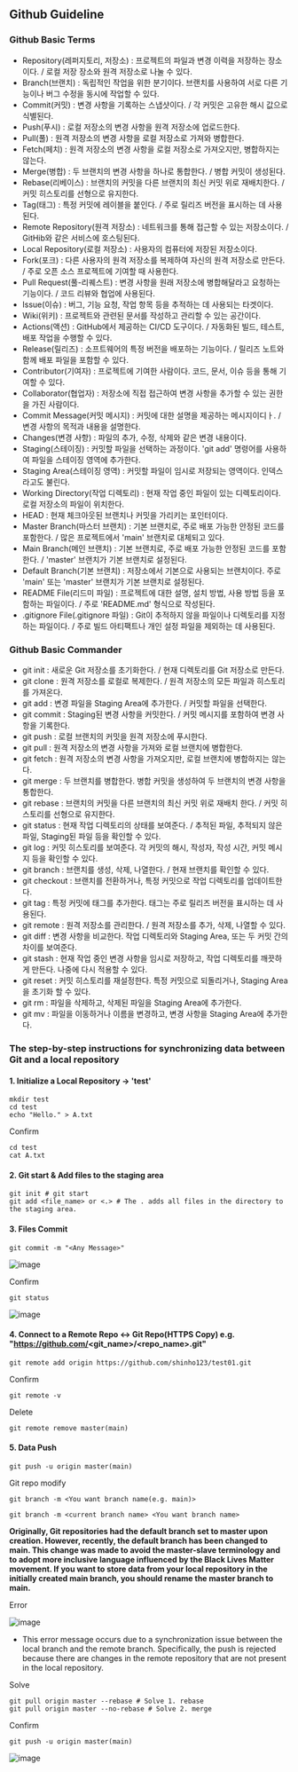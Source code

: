 ## Github Guideline

### Github Basic Terms

* Repository(레퍼지토리, 저장소) : 프로젝트의 파일과 변경 이력을 저장하는 장소이다. / 로컬 저장 장소와 원격 저장소로 나눌 수 있다.
* Branch(브랜치) : 독립적인 작업을 위한 분기이다. 브랜치를 사용하여 서로 다른 기능이나 버그 수정을 동시에 작업할 수 있다. 
* Commit(커밋) : 변경 사항을 기록하는 스냅샷이다. / 각 커밋은 고유한 해시 값으로 식별된다.
* Push(푸시) : 로컬 저장소의 변경 사항을 원격 저장소에 업로드한다.
* Pull(풀) : 원격 저장소의 변경 사항을 로컬 저장소로 가져와 병합한다.
* Fetch(페치) : 원격 저장소의 변경 사항을 로컬 저장소로 가져오지만, 병합하지는 않는다.
* Merge(병합) : 두 브랜치의 변경 사항을 하나로 통합한다. / 병합 커밋이 생성된다.
* Rebase(리베이스) : 브랜치의 커밋을 다른 브랜치의 최신 커밋 위로 재배치한다. / 커밋 히스토리를 선형으로 유지한다.
* Tag(태그) : 특정 커밋에 레이블을 붙인다. / 주로 릴리즈 버전을 표시하는 데 사용된다.
* Remote Repository(원격 저장소) : 네트워크를 통해 접근할 수 있는 저장소이다. / GitHib와 같은 서비스에 호스팅된다.
* Local Repository(로컬 저장소) : 사용자의 컴퓨터에 저장된 저장소이다.
* Fork(포크) : 다른 사용자의 원격 저장소를 복제하여 자신의 원격 저장소로 만든다. / 주로 오픈 소스 프로젝트에 기여할 때 사용한다.
* Pull Request(풀-리퀘스트) : 변경 사항을 원래 저장소에 병합해달라고 요청하는 기능이다. / 코드 리뷰와 협업에 사용된다.
* Issue(이슈) : 버그, 기능 요청, 작업 항목 등을 추적하는 데 사용되는 타겟이다.
* Wiki(위키) : 프로젝트와 관련된 문서를 작성하고 관리할 수 있는 공간이다.
* Actions(액션) : GitHub에서 제공하는 CI/CD 도구이다. / 자동화된 빌드, 테스트, 배포 작업을 수행할 수 있다.
* Release(릴리즈) : 소프트웨어의 특정 버전을 배포하는 기능이다. / 릴리즈 노트와 함께 배포 파일을 포함할 수 있다. 
* Contributor(기여자) : 프로젝트에 기여한 사람이다. 코드, 문서, 이슈 등을 통해 기여할 수 있다.
* Collaborator(협업자) : 저장소에 직접 접근하여 변경 사항을 추가할 수 있는 권한을 가진 사람이다.
* Commit Message(커밋 메시지) : 커밋에 대한 설명을 제공하는 메시지이디ㅏ. / 변경 사항의 목적과 내용을 설명한다. 
* Changes(변경 사항) : 파일의 추가, 수정, 삭제와 같은 변경 내용이다.
* Staging(스테이징) : 커밋할 파일을 선택하는 과정이다. 'git add' 명령어를 사용하여 파일을 스테이징 영역에 추가한다.
* Staging Area(스테이징 영역) : 커밋할 파일이 임시로 저장되는 영역이다. 인덱스라고도 불린다.
* Working Directory(작업 디렉토리) : 현재 작업 중인 파일이 있는 디렉토리이다. 로컬 저장소의 파일이 위치한다.
* HEAD : 현재 체크아웃된 브랜치나 커밋을 가리키는 포인터이다.
* Master Branch(마스터 브랜치) : 기본 브랜치로, 주로 배포 가능한 안정된 코드를 포함한다. / 많은 프로젝트에서 'main' 브랜치로 대체되고 있다. 
* Main Branch(메인 브랜치) : 기본 브랜치로, 주로 배포 가능한 안정된 코드를 포함한다. / 'master' 브랜치가 기본 브랜치로 설정된다.
* Default Branch(기본 브랜치) : 저장소에서 기본으로 사용되는 브랜치이다. 주로 'main' 또는 'master' 브랜치가 기본 브랜치로 설정된다.
* README File(리드미 파일) : 프로젝트에 대한 설명, 설치 방법, 사용 방법 등을 포함하는 파일이다. / 주로 'README.md' 형식으로 작성된다.
* .gitignore File(.gitignore 파일) : Git이 추적하지 않을 파일이나 디렉토리를 지정하는 파일이다. / 주로 빌드 아티팩트나 개인 설정 파일을 제외하는 데 사용된다.

### Github Basic Commander

* git init : 새로운 Git 저장소를 초기화한다. / 현재 디렉토리를 Git 저장소로 만든다.
* git clone : 원격 저장소를 로컬로 복제한다. / 원격 저장소의 모든 파일과 히스토리를 가져온다.
* git add : 변경 파일을 Staging Area에 추가한다. / 커밋할 파일을 선택한다.
* git commit : Staging된 변경 사항을 커밋한다. / 커밋 메시지를 포함하여 변경 사항을 기록한다.
* git push : 로컬 브랜치의 커밋을 원격 저장소에 푸시한다.
* git pull : 원격 저장소의 변경 사항을 가져와 로컬 브랜치에 병합한다.
* git fetch : 원격 저장소의 변경 사항을 가져오지만, 로컬 브랜치에 병합하지는 않는다.
* git merge : 두 브랜치를 병합한다. 병합 커밋을 생성하여 두 브랜치의 변경 사항을 통합한다.
* git rebase : 브랜치의 커밋을 다른 브랜치의 최신 커밋 위로 재배치 한다. / 커밋 히스토리를 선형으로 유지한다. 
* git status : 현재 작업 디렉토리의 상태를 보여준다. / 추적된 파일, 추적되지 않은 파일, Staging된 파일 등을 확인할 수 있다.
* git log : 커밋 히스토리를 보여준다. 각 커밋의 해시, 작성자, 작성 시간, 커밋 메시지 등을 확인할 수 있다.
* git branch : 브랜치를 생성, 삭제, 나열한다. / 현재 브랜치를 확인할 수 있다.
* git checkout : 브랜치를 전환하거나, 특정 커밋으로 작업 디렉토리를 업데이트한다.
* git tag : 특정 커밋에 태그를 추가한다. 태그는 주로 릴리즈 버전을 표시하는 데 사용된다.
* git remote : 원격 저장소를 관리한다. / 원격 저장소를 추가, 삭제, 나열할 수 있다.
* git diff : 변경 사항을 비교한다. 작업 디렉토리와 Staging Area, 또는 두 커밋 간의 차이를 보여준다.
* git stash : 현재 작업 중인 변경 사항을 임시로 저장하고, 작업 디렉토리를 깨끗하게 만든다. 나중에 다시 적용할 수 있다.
* git reset : 커밋 히스토리를 재설정한다. 특정 커밋으로 되돌리거나, Staging Area을 초기화 할 수 있다.
* git rm : 파일을 삭제하고, 삭제된 파일을 Staging Area에 추가한다. 
* git mv : 파일을 이동하거나 이름을 변경하고, 변경 사항을 Staging Area에 추가한다.

### The step-by-step instructions for synchronizing data between Git and a local repository


#### 1. Initialize a Local Repository → 'test'
```git
mkdir test
cd test
echo "Hello." > A.txt
```

Confirm
```git
cd test
cat A.txt
```

#### 2. Git start & Add files to the staging area
```git
git init # git start
git add <file_name> or <.> # The . adds all files in the directory to the staging area.
```

#### 3. Files Commit
```git
git commit -m "<Any Message>"
```

![image](https://github.com/user-attachments/assets/de950500-b4d9-4bcd-a8df-73bec1fbcea4)


Confirm
```git
git status
```

![image](https://github.com/user-attachments/assets/5c06f30a-2734-481f-84e1-eb91a0539b21)

#### 4. Connect to a Remote Repo ↔ Git Repo(HTTPS Copy) e.g. "https://github.com/<git_name>/<repo_name>.git"
```git
git remote add origin https://github.com/shinho123/test01.git
```

Confirm
```git
git remote -v
```

Delete
```git
git remote remove master(main)
```

#### 5. Data Push
```git
git push -u origin master(main)
```

Git repo modify
```git
git branch -m <You want branch name(e.g. main)>
```

```git
git branch -m <current branch name> <You want branch name>
```
**Originally, Git repositories had the default branch set to master upon creation. However, recently, the default branch has been changed to main. This change was made to avoid the master-slave terminology and to adopt more inclusive language influenced by the Black Lives Matter movement. If you want to store data from your local repository in the initially created main branch, you should rename the master branch to main.**


Error

![image](https://github.com/user-attachments/assets/483558e9-9034-4ed1-b2a8-6dbc9bc7a96c)

* This error message occurs due to a synchronization issue between the local branch and the remote branch. Specifically, the push is rejected because there are changes in the remote repository that are not present in the local repository.

Solve
```git
git pull origin master --rebase # Solve 1. rebase
git pull origin master --no-rebase # Solve 2. merge
```

Confirm
```git
git push -u origin master(main)
```
![image](https://github.com/user-attachments/assets/009fbc40-1d08-44c1-80ad-63cbdfa0ff4b)


